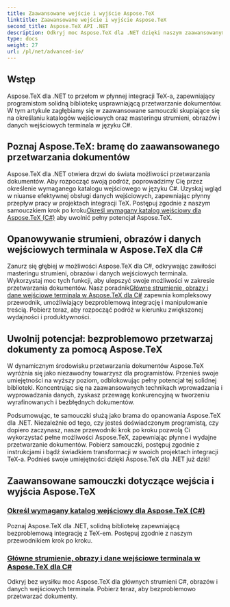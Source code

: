 ```yaml
---
title: Zaawansowane wejście i wyjście Aspose.TeX
linktitle: Zaawansowane wejście i wyjście Aspose.TeX
second_title: Aspose.TeX API .NET
description: Odkryj moc Aspose.TeX dla .NET dzięki naszym zaawansowanym samouczkom. Dowiedz się, jak określić katalogi wejściowe i strumienie główne, obrazy i dane wejściowe terminala w języku C#.
type: docs
weight: 27
url: /pl/net/advanced-io/
---
```

## Wstęp

Aspose.TeX dla .NET to przełom w płynnej integracji TeX-a, zapewniający programistom solidną bibliotekę usprawniającą przetwarzanie dokumentów. W tym artykule zagłębiamy się w zaawansowane samouczki skupiające się na określaniu katalogów wejściowych oraz masteringu strumieni, obrazów i danych wejściowych terminala w języku C#.

## Poznaj Aspose.TeX: bramę do zaawansowanego przetwarzania dokumentów

Aspose.TeX dla .NET otwiera drzwi do świata możliwości przetwarzania dokumentów. Aby rozpocząć swoją podróż, poprowadzimy Cię przez określenie wymaganego katalogu wejściowego w języku C#. Uzyskaj wgląd w niuanse efektywnej obsługi danych wejściowych, zapewniając płynny przepływ pracy w projektach integracji TeX. Postępuj zgodnie z naszym samouczkiem krok po kroku[Określ wymagany katalog wejściowy dla Aspose.TeX (C#)](./required-input-directory-csharp/) aby uwolnić pełny potencjał Aspose.TeX.

## Opanowywanie strumieni, obrazów i danych wejściowych terminala w Aspose.TeX dla C#

 Zanurz się głębiej w możliwości Aspose.TeX dla C#, odkrywając zawiłości masteringu strumieni, obrazów i danych wejściowych terminala. Wykorzystaj moc tych funkcji, aby ulepszyć swoje możliwości w zakresie przetwarzania dokumentów. Nasz poradnik[Główne strumienie, obrazy i dane wejściowe terminala w Aspose.TeX dla C#](./stream-input-image-output-terminal-input-csharp/) zapewnia kompleksowy przewodnik, umożliwiający bezproblemową integrację i manipulowanie treścią. Pobierz teraz, aby rozpocząć podróż w kierunku zwiększonej wydajności i produktywności.

## Uwolnij potencjał: bezproblemowo przetwarzaj dokumenty za pomocą Aspose.TeX

W dynamicznym środowisku przetwarzania dokumentów Aspose.TeX wyróżnia się jako niezawodny towarzysz dla programistów. Przenieś swoje umiejętności na wyższy poziom, odblokowując pełny potencjał tej solidnej biblioteki. Koncentrując się na zaawansowanych technikach wprowadzania i wyprowadzania danych, zyskasz przewagę konkurencyjną w tworzeniu wyrafinowanych i bezbłędnych dokumentów.

Podsumowując, te samouczki służą jako brama do opanowania Aspose.TeX dla .NET. Niezależnie od tego, czy jesteś doświadczonym programistą, czy dopiero zaczynasz, nasze przewodniki krok po kroku pozwolą Ci wykorzystać pełne możliwości Aspose.TeX, zapewniając płynne i wydajne przetwarzanie dokumentów. Pobierz samouczki, postępuj zgodnie z instrukcjami i bądź świadkiem transformacji w swoich projektach integracji TeX-a. Podnieś swoje umiejętności dzięki Aspose.TeX dla .NET już dziś!
## Zaawansowane samouczki dotyczące wejścia i wyjścia Aspose.TeX
### [Określ wymagany katalog wejściowy dla Aspose.TeX (C#)](./required-input-directory-csharp/)
Poznaj Aspose.TeX dla .NET, solidną bibliotekę zapewniającą bezproblemową integrację z TeX-em. Postępuj zgodnie z naszym przewodnikiem krok po kroku.
### [Główne strumienie, obrazy i dane wejściowe terminala w Aspose.TeX dla C#](./stream-input-image-output-terminal-input-csharp/)
Odkryj bez wysiłku moc Aspose.TeX dla głównych strumieni C#, obrazów i danych wejściowych terminala. Pobierz teraz, aby bezproblemowo przetwarzać dokumenty.
